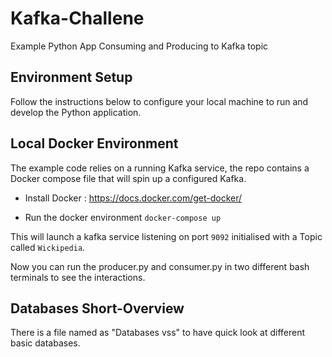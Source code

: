 # Kafka-Challene

Example Python App Consuming and Producing to Kafka topic

## Environment Setup
Follow the instructions below to configure your local machine to run and develop the Python application.

## Local Docker Environment
The example code relies on a running Kafka service, the repo contains a Docker compose file that will spin up a configured Kafka.

* Install Docker : https://docs.docker.com/get-docker/

* Run the docker environment `docker-compose up`

This will launch a kafka service listening on port `9092` initialised with a Topic called `Wickipedia`.

Now you can run the producer.py and consumer.py in two different bash terminals to see the interactions.

## Databases Short-Overview
There is a file named as "Databases vss" to have quick look at different basic databases.
